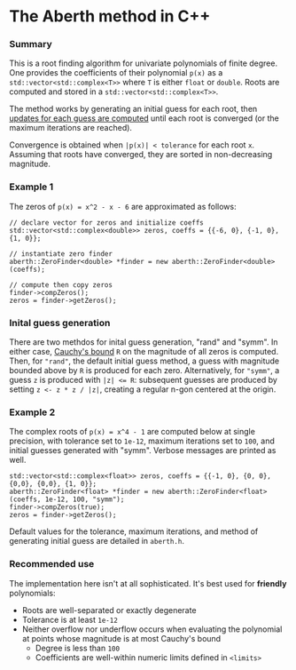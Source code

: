 # The Aberth method in C++

### Summary
This is a root finding algorithm for univariate polynomials of finite degree.
One provides the coefficients of their polynomial `p(x)` as a `std::vector<std::complex<T>>` where `T` is either `float` or `double`.
Roots are computed and stored in a `std::vector<std::complex<T>>`.

The method works by generating an initial guess for each root, then [updates for each guess are computed](https://en.wikipedia.org/wiki/Aberth_method)
until each root is converged (or the maximum iterations are reached).

Convergence is obtained when `|p(x)| < tolerance` for each root `x`.
Assuming that roots have converged, they are sorted in non-decreasing magnitude.

### Example 1
The zeros of `p(x) = x^2 - x - 6` are approximated as follows:
```
// declare vector for zeros and initialize coeffs
std::vector<std::complex<double>> zeros, coeffs = {{-6, 0}, {-1, 0}, {1, 0}};

// instantiate zero finder
aberth::ZeroFinder<double> *finder = new aberth::ZeroFinder<double>(coeffs);

// compute then copy zeros
finder->compZeros();
zeros = finder->getZeros();
```

### Inital guess generation
There are two methdos for inital guess generation, "rand" and "symm".
In either case, [Cauchy's bound](https://en.wikipedia.org/wiki/Geometrical_properties_of_polynomial_roots) `R`
on the magnitude of all zeros is computed.
Then, for `"rand"`, the default initial guess method, a guess with magnitude bounded above by `R`
is produced for each zero. Alternatively, for `"symm"`, a guess `z` is produced with `|z| <= R`:
subsequent guesses are produced by setting `z <- z * z / |z|`, creating a regular n-gon centered
at the origin.


### Example 2
The complex roots of `p(x) = x^4 - 1` are computed below at single precision, with tolerance set to `1e-12`,
maximum iterations set to `100`, and initial guesses generated with "symm". Verbose messages are printed as well.
```
std::vector<std::complex<float>> zeros, coeffs = {{-1, 0}, {0, 0}, {0,0}, {0,0}, {1, 0}};
aberth::ZeroFinder<float> *finder = new aberth::ZeroFinder<float>(coeffs, 1e-12, 100, "symm");
finder->compZeros(true);
zeros = finder->getZeros();
```

Default values for the tolerance, maximum iterations, and method of generating initial guess are detailed in `aberth.h`.

### Recommended use
The implementation here isn't at all sophisticated. It's best used for **friendly** polynomials:
* Roots are well-separated or exactly degenerate 
* Tolerance is at least `1e-12`
* Neither overflow nor underflow occurs when evaluating the polynomial at points whose magnitude is at most Cauchy's bound
  * Degree is less than `100`
  * Coefficients are well-within numeric limits defined in `<limits>`
